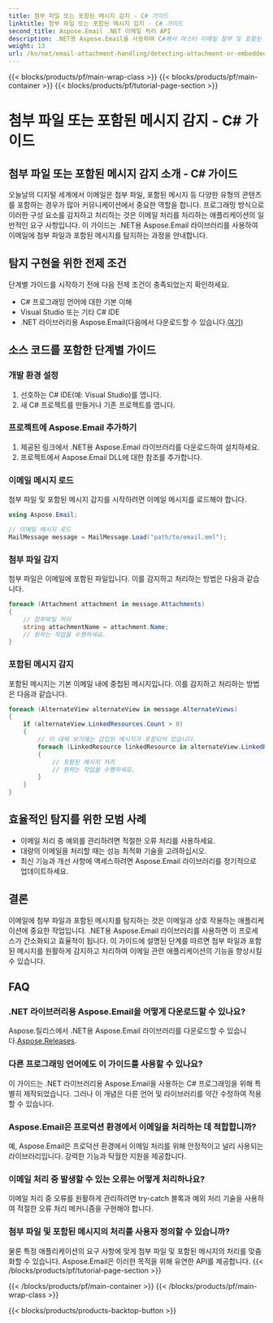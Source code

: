 ```yaml
---
title: 첨부 파일 또는 포함된 메시지 감지 - C# 가이드
linktitle: 첨부 파일 또는 포함된 메시지 감지 - C# 가이드
second_title: Aspose.Email .NET 이메일 처리 API
description: .NET용 Aspose.Email을 사용하여 C#에서 마스터 이메일 첨부 및 포함된 메시지 감지를 수행합니다. 당사의 종합 가이드를 통해 귀하의 이메일 처리 능력을 향상시키십시오.
weight: 13
url: /ko/net/email-attachment-handling/detecting-attachment-or-embedded-message-csharp-guide/
---
```


{{< blocks/products/pf/main-wrap-class >}}
{{< blocks/products/pf/main-container >}}
{{< blocks/products/pf/tutorial-page-section >}}

# 첨부 파일 또는 포함된 메시지 감지 - C# 가이드


## 첨부 파일 또는 포함된 메시지 감지 소개 - C# 가이드

오늘날의 디지털 세계에서 이메일은 첨부 파일, 포함된 메시지 등 다양한 유형의 콘텐츠를 포함하는 경우가 많아 커뮤니케이션에서 중요한 역할을 합니다. 프로그래밍 방식으로 이러한 구성 요소를 감지하고 처리하는 것은 이메일 처리를 처리하는 애플리케이션의 일반적인 요구 사항입니다. 이 가이드는 .NET용 Aspose.Email 라이브러리를 사용하여 이메일에 첨부 파일과 포함된 메시지를 탐지하는 과정을 안내합니다.

## 탐지 구현을 위한 전제 조건

단계별 가이드를 시작하기 전에 다음 전제 조건이 충족되었는지 확인하세요.

- C# 프로그래밍 언어에 대한 기본 이해
- Visual Studio 또는 기타 C# IDE
-  .NET 라이브러리용 Aspose.Email(다음에서 다운로드할 수 있습니다.[여기](https://products.aspose.com/email/net))

## 소스 코드를 포함한 단계별 가이드

### 개발 환경 설정

1. 선호하는 C# IDE(예: Visual Studio)를 엽니다.
2. 새 C# 프로젝트를 만들거나 기존 프로젝트를 엽니다.

### 프로젝트에 Aspose.Email 추가하기

1. 제공된 링크에서 .NET용 Aspose.Email 라이브러리를 다운로드하여 설치하세요.
2. 프로젝트에서 Aspose.Email DLL에 대한 참조를 추가합니다.

### 이메일 메시지 로드

첨부 파일 및 포함된 메시지 감지를 시작하려면 이메일 메시지를 로드해야 합니다.

```csharp
using Aspose.Email;

// 이메일 메시지 로드
MailMessage message = MailMessage.Load("path/to/email.eml");
```

### 첨부 파일 감지

첨부 파일은 이메일에 포함된 파일입니다. 이를 감지하고 처리하는 방법은 다음과 같습니다.

```csharp
foreach (Attachment attachment in message.Attachments)
{
    // 첨부파일 처리
    string attachmentName = attachment.Name;
    // 원하는 작업을 수행하세요.
}
```

### 포함된 메시지 감지

포함된 메시지는 기본 이메일 내에 중첩된 메시지입니다. 이를 감지하고 처리하는 방법은 다음과 같습니다.

```csharp
foreach (AlternateView alternateView in message.AlternateViews)
{
    if (alternateView.LinkedResources.Count > 0)
    {
        // 이 대체 보기에는 삽입된 메시지가 포함되어 있습니다.
        foreach (LinkedResource linkedResource in alternateView.LinkedResources)
        {
            // 포함된 메시지 처리
            // 원하는 작업을 수행하세요.
        }
    }
}
```

## 효율적인 탐지를 위한 모범 사례

- 이메일 처리 중 예외를 관리하려면 적절한 오류 처리를 사용하세요.
- 대량의 이메일을 처리할 때는 성능 최적화 기술을 고려하십시오.
- 최신 기능과 개선 사항에 액세스하려면 Aspose.Email 라이브러리를 정기적으로 업데이트하세요.

## 결론

이메일에 첨부 파일과 포함된 메시지를 탐지하는 것은 이메일과 상호 작용하는 애플리케이션에 중요한 작업입니다. .NET용 Aspose.Email 라이브러리를 사용하면 이 프로세스가 간소화되고 효율적이 됩니다. 이 가이드에 설명된 단계를 따르면 첨부 파일과 포함된 메시지를 원활하게 감지하고 처리하여 이메일 관련 애플리케이션의 기능을 향상시킬 수 있습니다.

## FAQ

### .NET 라이브러리용 Aspose.Email을 어떻게 다운로드할 수 있나요?

 Aspose.릴리스에서 .NET용 Aspose.Email 라이브러리를 다운로드할 수 있습니다.[Aspose.Releases](https://releases.aspose.com/email/net/).

### 다른 프로그래밍 언어에도 이 가이드를 사용할 수 있나요?

이 가이드는 .NET 라이브러리용 Aspose.Email을 사용하는 C# 프로그래밍을 위해 특별히 제작되었습니다. 그러나 이 개념은 다른 언어 및 라이브러리를 약간 수정하여 적용할 수 있습니다.

### Aspose.Email은 프로덕션 환경에서 이메일을 처리하는 데 적합합니까?

예, Aspose.Email은 프로덕션 환경에서 이메일 처리를 위해 안정적이고 널리 사용되는 라이브러리입니다. 강력한 기능과 탁월한 지원을 제공합니다.

### 이메일 처리 중 발생할 수 있는 오류는 어떻게 처리하나요?

이메일 처리 중 오류를 원활하게 관리하려면 try-catch 블록과 예외 처리 기술을 사용하여 적절한 오류 처리 메커니즘을 구현해야 합니다.

### 첨부 파일 및 포함된 메시지의 처리를 사용자 정의할 수 있습니까?

물론 특정 애플리케이션의 요구 사항에 맞게 첨부 파일 및 포함된 메시지의 처리를 맞춤화할 수 있습니다. Aspose.Email은 이러한 목적을 위해 유연한 API를 제공합니다.
{{< /blocks/products/pf/tutorial-page-section >}}

{{< /blocks/products/pf/main-container >}}
{{< /blocks/products/pf/main-wrap-class >}}

{{< blocks/products/products-backtop-button >}}

